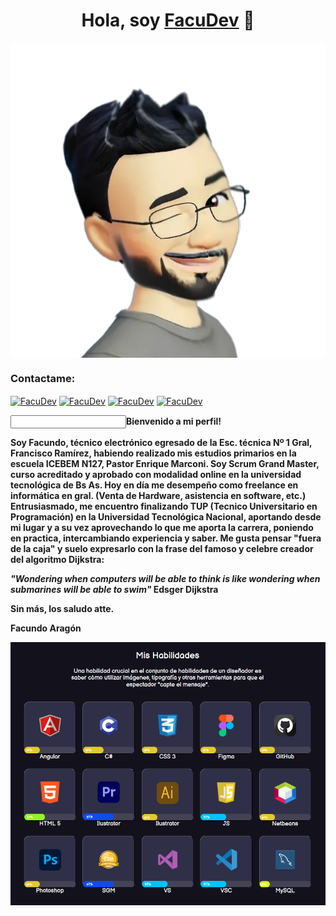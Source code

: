 <div align="center">
<h1 align="center">Hola, soy <a href="">FacuDev</a> 👋</h1>
</div>
<img align="center" src="img/ava.png">

<h3 align="left">Contactame:</h3>
<p align="left">
  <a href="https://linkedin.com/in/facundo-aragón-899026100" target="blank"><img align="center"
      src="https://raw.githubusercontent.com/rahuldkjain/github-profile-readme-generator/master/src/images/icons/Social/linked-in-alt.svg"
      alt="FacuDev" height="30" width="40" /></a>
  <a href="https://www.facebook.com/safa810" target="blank"><img align="center"
      src="https://raw.githubusercontent.com/rahuldkjain/github-profile-readme-generator/master/src/images/icons/Social/facebook.svg"
      alt="FacuDev" height="30" width="40" /></a>
  <a href="https://www.instagram.com/facusam_?igsh=NjBodnZreGJlZnY4" target="blank"><img align="center"
      src="https://raw.githubusercontent.com/rahuldkjain/github-profile-readme-generator/master/src/images/icons/Social/instagram.svg"
      alt="FacuDev" height="30" width="40" /></a>
 <a href="https://twitter.com/FacundoSamela" target="blank"><img align="center"
      src="https://raw.githubusercontent.com/rahuldkjain/github-profile-readme-generator/master/src/images/icons/Social/twitter.svg"
      alt="FacuDev" height="30" width="40" /></a>
</p>
<input 

<p><strong>Bienvenido a mi perfil!

Soy Facundo, técnico electrónico egresado de la Esc. técnica Nº 1 Gral, Francisco Ramírez, habiendo realizado mis estudios primarios en la escuela ICEBEM N127, Pastor Enrique Marconi.
Soy Scrum Grand Master, curso acreditado y aprobado con modalidad online en la universidad tecnológica de Bs As. Hoy en día me desempeño como freelance en informática en gral. (Venta de Hardware, asistencia en software, etc.)
Entrusiasmado, me encuentro finalizando TUP (Tecnico Universitario en Programación) en la Universidad Tecnológica Nacional, aportando desde mi lugar y a su vez aprovechando lo que me aporta la carrera, poniendo en practica, intercambiando experiencia y saber.
Me gusta pensar "fuera de la caja" y suelo expresarlo con la frase del famoso y celebre creador del algoritmo Dijkstra:

_"Wondering when computers will be able to think is like wondering when submarines will be able to swim"_
**Edsger Dijkstra**

Sin más, los saludo atte.

Facundo Aragón

<img align="center" src="img/habilidades.png">
